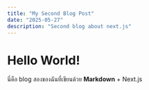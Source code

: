 ```yaml
---
title: "My Second Blog Post"
date: "2025-05-27"
description: "Second blog about next.js"
---
```


# Hello World!

นี่คือ blog สองของฉันที่เขียนด้วย **Markdown** + Next.js
